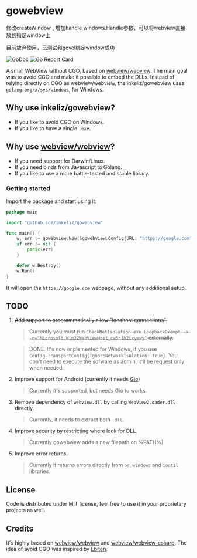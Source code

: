 # gowebview

修改createWindow , 增加handle windows.Handle参数，可以将webview直接放到指定window上

目前放弃使用，已测试和govcl绑定window成功

[![GoDoc](https://godoc.org/github.com/inkeliz/gowebview?status.svg)](https://godoc.org/github.com/inkeliz/gowebview)
[![Go Report Card](https://goreportcard.com/badge/github.com/zserge/webview)](https://goreportcard.com/report/github.com/inkeliz/gowebview)

A small WebView without CGO, based on [webview/webview](https://github.com/webview/webview). The main goal was to avoid CGO and make it possible to embed the DLLs. Instead of relying directly on CGO as webview/webview, the inkeliz/gowebview uses 
`golang.org/x/sys/windows`, for Windows.

## Why use inkeliz/gowebview?

- If you like to avoid CGO on Windows.
- If you like to have a single `.exe`.

## Why use [webview/webview](https://github.com/webview/webview)?

- If you need support for Darwin/Linux.
- If you need binds from Javascript to Golang.
- If you like to use a more battle-tested and stable library.

### Getting started

Import the package and start using it:

```go
package main

import "github.com/inkeliz/gowebview"

func main() {
	w, err := gowebview.New(&gowebview.Config{URL: "https://google.com", WindowConfig: &gowebview.WindowConfig{Title: "Hello World"}})
	if err != nil {
		panic(err)
	}

	defer w.Destroy()
	w.Run()
}

```

It will open the `https://google.com` webpage, without any additional setup.

## TODO

1. ~~Add support to programmatically allow "locahost connections".~~

    > ~~Currently you must run `CheckNetIsolation.exe LoopbackExempt -a -n="Microsoft.Win32WebViewHost_cw5n1h2txyewy"` externally.~~

    > DONE. It's now implemented for Windows, if you use `Config.TransportConfig{IgnoreNetworkIsolation: true}`. You don't need to execute the sofware as admin, it'll be request only when needed.                                                                                                                                                                                                                                          

2. Improve support for Android (currently it needs [Gio](https://gioui.org))

    > Currently it's supported, but needs Gio to works.

3. Remove dependency of `webview.dll` by calling `WebView2Loader.dll` directly.

    > Currently, it needs to extract both `.dll`.

3. Improve security by restricting where look for DLL.

    > Currently gowebview adds a new filepath on %PATH%)
 
3. Improve error returns.

    > Currently it returns errors directly from `os`, `windows` and `ioutil` libraries.

## License

Code is distributed under MIT license, feel free to use it in your proprietary
projects as well.

## Credits

It's highly based on [webview/webview](https://github.com/webview/webview) and [webview/webview_csharp](https://github.com/webview/webview_csharp). The idea of avoid CGO was inspired by [Ebiten](https://github.com/hajimehoshi/ebiten).

